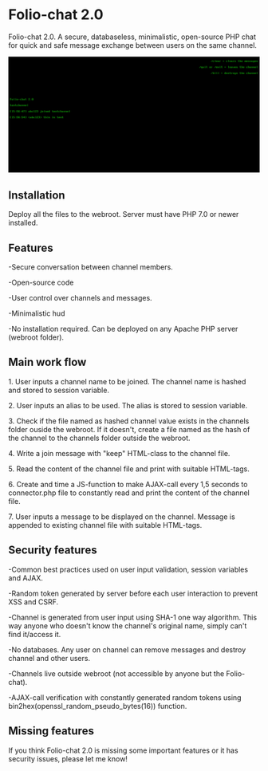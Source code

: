 <h1>Folio-chat 2.0</h1><p>

<p>Folio-chat 2.0. A secure, databaseless, minimalistic, open-source PHP chat for quick and safe message exchange between users on the same channel.</p>
<img src="https://raw.githubusercontent.com/kekenin/Folio-chat/master/folioChat.png">



</p><h2>Installation</h2><p>Deploy all the files to the webroot. Server must have PHP 7.0 or newer installed.</p>



<h2>Features</h2>

<p>-Secure conversation between channel members.</p>
<p>-Open-source code</p>
<p>-User control over channels and messages.</p>
<p>-Minimalistic hud</p>
<p>-No installation required. Can be deployed on any Apache PHP server (webroot folder).</p>


<h2>Main work flow</h2>
<p>1. User inputs a channel name to be joined. The channel name is hashed and stored to session variable.</p>
<p>2. User inputs an alias to be used. The alias is stored to session variable.</p>
<p>3. Check if the file named as hashed channel value exists in the channels folder ouside the webroot. If it doesn't, create a file named as the hash of the channel to the channels folder outside the webroot.
<p>4. Write a join message with "keep" HTML-class to the channel file.</p>
<p>5. Read the content of the channel file and print with suitable HTML-tags.</p>
<p>6. Create and time a JS-function to make AJAX-call every 1,5 seconds to connector.php file to constantly read and print the content of the channel file.</p>
<p>7. User inputs a message to be displayed on the channel. Message is appended to existing channel file with suitable HTML-tags.</p>
  
<h2>Security features</h2>

<p>-Common best practices used on user input validation, session variables and AJAX.</p>
<p>-Random token generated by server before each user interaction to prevent XSS and CSRF.</p>
<p>-Channel is generated from user input using SHA-1 one way algorithm. This way anyone who doesn't know the channel's original name, simply can't find it/access it.</p>
<p>-No databases. Any user on channel can remove messages and destroy channel and other users.</p>
<p>-Channels live outside webroot (not accessible by anyone but the Folio-chat).</p>
<p>-AJAX-call verification with constantly generated random tokens using bin2hex(openssl_random_pseudo_bytes(16)) function.</p>

<h2>Missing features</h2>
<p>If you think Folio-chat 2.0 is missing some important features or it has security issues, please let me know!</p>
